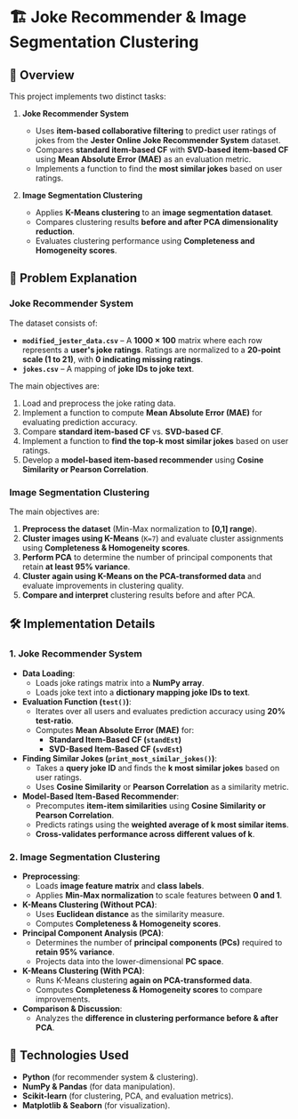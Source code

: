 # 🏗️ Joke Recommender & Image Segmentation Clustering  

## 📜 Overview  
This project implements two distinct tasks:  

1. **Joke Recommender System**  
   - Uses **item-based collaborative filtering** to predict user ratings of jokes from the **Jester Online Joke Recommender System** dataset.  
   - Compares **standard item-based CF** with **SVD-based item-based CF** using **Mean Absolute Error (MAE)** as an evaluation metric.  
   - Implements a function to find the **most similar jokes** based on user ratings.  

2. **Image Segmentation Clustering**  
   - Applies **K-Means clustering** to an **image segmentation dataset**.  
   - Compares clustering results **before and after PCA dimensionality reduction**.  
   - Evaluates clustering performance using **Completeness and Homogeneity scores**.  

## 🎯 Problem Explanation  

### **Joke Recommender System**  
The dataset consists of:  
- **`modified_jester_data.csv`** – A **1000 × 100** matrix where each row represents a **user's joke ratings**. Ratings are normalized to a **20-point scale (1 to 21)**, with **0 indicating missing ratings**.  
- **`jokes.csv`** – A mapping of **joke IDs to joke text**.  

The main objectives are:  
1. Load and preprocess the joke rating data.  
2. Implement a function to compute **Mean Absolute Error (MAE)** for evaluating prediction accuracy.  
3. Compare **standard item-based CF** vs. **SVD-based CF**.  
4. Implement a function to **find the top-k most similar jokes** based on user ratings.  
5. Develop a **model-based item-based recommender** using **Cosine Similarity or Pearson Correlation**.  

### **Image Segmentation Clustering**  
The main objectives are:  
1. **Preprocess the dataset** (Min-Max normalization to **[0,1] range**).  
2. **Cluster images using K-Means** (`K=7`) and evaluate cluster assignments using **Completeness & Homogeneity scores**.  
3. **Perform PCA** to determine the number of principal components that retain **at least 95% variance**.  
4. **Cluster again using K-Means on the PCA-transformed data** and evaluate improvements in clustering quality.  
5. **Compare and interpret** clustering results before and after PCA.  

## 🛠️ Implementation Details  

### **1. Joke Recommender System**  
- **Data Loading**:  
  - Loads joke ratings matrix into a **NumPy array**.  
  - Loads joke text into a **dictionary mapping joke IDs to text**.  
- **Evaluation Function (`test()`)**:  
  - Iterates over all users and evaluates prediction accuracy using **20% test-ratio**.  
  - Computes **Mean Absolute Error (MAE)** for:  
    - **Standard Item-Based CF (`standEst`)**  
    - **SVD-Based Item-Based CF (`svdEst`)**  
- **Finding Similar Jokes (`print_most_similar_jokes()`)**:  
  - Takes a **query joke ID** and finds the **k most similar jokes** based on user ratings.  
  - Uses **Cosine Similarity** or **Pearson Correlation** as a similarity metric.  
- **Model-Based Item-Based Recommender**:  
  - Precomputes **item-item similarities** using **Cosine Similarity or Pearson Correlation**.  
  - Predicts ratings using the **weighted average of k most similar items**.  
  - **Cross-validates performance across different values of k**.  

### **2. Image Segmentation Clustering**  
- **Preprocessing**:  
  - Loads **image feature matrix** and **class labels**.  
  - Applies **Min-Max normalization** to scale features between **0 and 1**.  
- **K-Means Clustering (Without PCA)**:  
  - Uses **Euclidean distance** as the similarity measure.  
  - Computes **Completeness & Homogeneity scores**.  
- **Principal Component Analysis (PCA)**:  
  - Determines the number of **principal components (PCs)** required to **retain 95% variance**.  
  - Projects data into the lower-dimensional **PC space**.  
- **K-Means Clustering (With PCA)**:  
  - Runs K-Means clustering **again on PCA-transformed data**.  
  - Computes **Completeness & Homogeneity scores** to compare improvements.  
- **Comparison & Discussion**:  
  - Analyzes the **difference in clustering performance before & after PCA**.  

## 🚀 Technologies Used  
- **Python** (for recommender system & clustering).  
- **NumPy & Pandas** (for data manipulation).  
- **Scikit-learn** (for clustering, PCA, and evaluation metrics).  
- **Matplotlib & Seaborn** (for visualization).  
